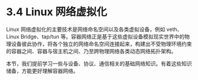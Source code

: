 # 3.4 Linux 网络虚拟化

Linux 网络虚拟化的主要技术是网络命名空间以及各类虚拟设备，例如 veth、Linux Bridge、tap/tun 等。容器网络正是基于这些虚拟设备模拟现实世界中的物理设备彼此协作，将各个独立的网络命名空间连接起来，构建出不受物理环境约束的容器之间、容器与宿主机之间、乃至跨物理网络各类动态网络拓扑架构。

本节，我们提前学习一些与设备、协议、通信相关的基础网络知识。有着这些知识储备，方能更好理解容器网络。
